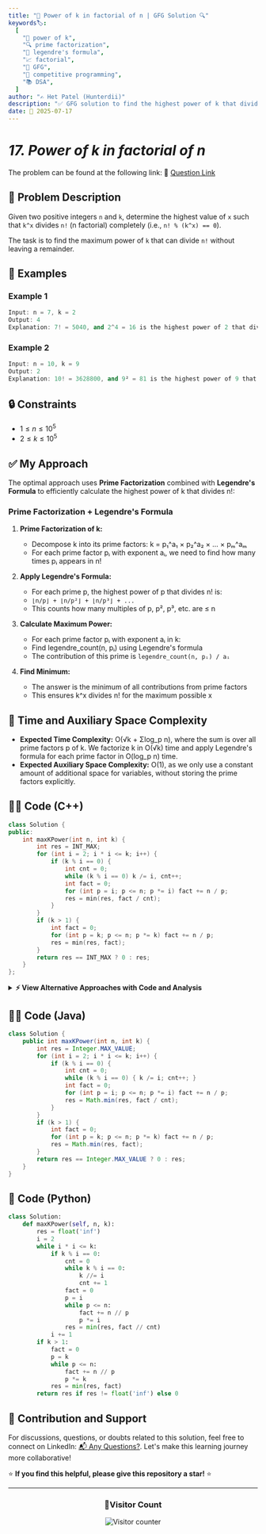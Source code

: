 ```yaml
---
title: "🧮 Power of k in factorial of n | GFG Solution 🔍"
keywords🏷️:
  [
    "🧮 power of k",
    "🔍 prime factorization",
    "📍 legendre's formula",
    "📈 factorial",
    "📘 GFG",
    "🏁 competitive programming",
    "📚 DSA",
  ]
author: "✍️ Het Patel (Hunterdii)"
description: "✅ GFG solution to find the highest power of k that divides n! using prime factorization and Legendre's formula. 🚀"
date: 📅 2025-07-17
---
```


# _17. Power of k in factorial of n_

The problem can be found at the following link: 🔗 [Question Link](https://www.geeksforgeeks.org/problems/power-of-k-in-n-where-k-may-be-non-prime4206/1)

## **🧩 Problem Description**

Given two positive integers `n` and `k`, determine the highest value of `x` such that `k^x` divides `n!` (n factorial) completely (i.e., `n! % (k^x) == 0`).

The task is to find the maximum power of `k` that can divide `n!` without leaving a remainder.

## **📘 Examples**

### Example 1

```cpp
Input: n = 7, k = 2
Output: 4
Explanation: 7! = 5040, and 2^4 = 16 is the highest power of 2 that divides 5040.
```

### Example 2

```cpp
Input: n = 10, k = 9
Output: 2
Explanation: 10! = 3628800, and 9² = 81 is the highest power of 9 that divides 3628800.
```

## **🔒 Constraints**

- $1 \le n \le 10^5$
- $2 \le k \le 10^5$

## **✅ My Approach**

The optimal approach uses **Prime Factorization** combined with **Legendre's Formula** to efficiently calculate the highest power of k that divides n!:

### **Prime Factorization + Legendre's Formula**

1. **Prime Factorization of k:**

   - Decompose k into its prime factors: k = p₁^a₁ × p₂^a₂ × ... × pₘ^aₘ
   - For each prime factor pᵢ with exponent aᵢ, we need to find how many times pᵢ appears in n!

2. **Apply Legendre's Formula:**

   - For each prime p, the highest power of p that divides n! is:
   - `⌊n/p⌋ + ⌊n/p²⌋ + ⌊n/p³⌋ + ...`
   - This counts how many multiples of p, p², p³, etc. are ≤ n

3. **Calculate Maximum Power:**

   - For each prime factor pᵢ with exponent aᵢ in k:
   - Find legendre_count(n, pᵢ) using Legendre's formula
   - The contribution of this prime is `legendre_count(n, pᵢ) / aᵢ`

4. **Find Minimum:**
   - The answer is the minimum of all contributions from prime factors
   - This ensures k^x divides n! for the maximum possible x

## 📝 Time and Auxiliary Space Complexity

- **Expected Time Complexity:** O(√k + Σlog_p n), where the sum is over all prime factors p of k. We factorize k in O(√k) time and apply Legendre's formula for each prime factor in O(log_p n) time.
- **Expected Auxiliary Space Complexity:** O(1), as we only use a constant amount of additional space for variables, without storing the prime factors explicitly.

## **🧑‍💻 Code (C++)**

```cpp
class Solution {
public:
    int maxKPower(int n, int k) {
        int res = INT_MAX;
        for (int i = 2; i * i <= k; i++) {
            if (k % i == 0) {
                int cnt = 0;
                while (k % i == 0) k /= i, cnt++;
                int fact = 0;
                for (int p = i; p <= n; p *= i) fact += n / p;
                res = min(res, fact / cnt);
            }
        }
        if (k > 1) {
            int fact = 0;
            for (int p = k; p <= n; p *= k) fact += n / p;
            res = min(res, fact);
        }
        return res == INT_MAX ? 0 : res;
    }
};
```

<details>
<summary><b>⚡ View Alternative Approaches with Code and Analysis</b></summary>

## 📊 **2️⃣ Iterative Prime Factorization**

### 💡 Algorithm Steps:

1. Factor k by iterating through all potential divisors
2. Calculate Legendre's formula inline for each prime
3. Track minimum quotient across all prime factors
4. Single-pass optimization for better cache locality

```cpp
class Solution {
public:
    int maxKPower(int n, int k) {
        int ans = INT_MAX;
        for (int d = 2; d * d <= k; d++) {
            int exp = 0;
            while (k % d == 0) k /= d, exp++;
            if (exp) {
                int leg = 0;
                for (int pw = d; pw <= n; pw *= d) leg += n / pw;
                ans = min(ans, leg / exp);
            }
        }
        if (k > 1) {
            int leg = 0;
            for (int pw = k; pw <= n; pw *= k) leg += n / pw;
            ans = min(ans, leg);
        }
        return ans;
    }
};
```

### 📝 **Complexity Analysis:**

- **Time:** ⏱️ O(√k + log_p n) for each prime p
- **Auxiliary Space:** 💾 O(1) - constant space

### ✅ **Why This Approach?**

- Eliminates vector storage overhead
- Better cache performance with inline calculations
- Reduced memory allocations

## 📊 **3️⃣ Optimized Sieve-Based Approach**

### 💡 Algorithm Steps:

1. Use trial division up to √k only
2. Handle remaining prime factor efficiently
3. Minimize function calls and loops
4. Early termination when result becomes 0

```cpp
class Solution {
public:
    int maxKPower(int n, int k) {
        int result = INT_MAX;
        for (int i = 2; i * i <= k && k > 1; i++) {
            if (k % i == 0) {
                int count = 0;
                while (k % i == 0) k /= i, count++;
                int legendre = 0;
                for (long long p = i; p <= n; p *= i) legendre += n / p;
                result = min(result, legendre / count);
                if (result == 0) return 0;
            }
        }
        if (k > 1) {
            int legendre = 0;
            for (long long p = k; p <= n; p *= k) legendre += n / p;
            result = min(result, legendre);
        }
        return result == INT_MAX ? 0 : result;
    }
};
```

### 📝 **Complexity Analysis:**

- **Time:** ⏱️ O(√k + Σlog_p n) for primes p|k
- **Auxiliary Space:** 💾 O(1) - constant space

### ✅ **Why This Approach?**

- Early termination optimization
- Long long prevents overflow in multiplication
- Efficient prime factorization

## 📊 **4️⃣ Bit Manipulation Optimization**

### 💡 Algorithm Steps:

1. Handle powers of 2 separately using bit operations
2. Process odd factors with optimized loop
3. Use bit shifts for efficient division by 2
4. Combine results for final answer

```cpp
class Solution {
public:
    int maxKPower(int n, int k) {
        int ans = INT_MAX;
        if (k % 2 == 0) {
            int twos = __builtin_ctz(k);
            k >>= twos;
            int leg = n - __builtin_popcount(n);
            ans = min(ans, leg / twos);
        }
        for (int i = 3; i * i <= k; i += 2) {
            if (k % i == 0) {
                int exp = 0;
                while (k % i == 0) k /= i, exp++;
                int leg = 0;
                for (int p = i; p <= n; p *= i) leg += n / p;
                ans = min(ans, leg / exp);
            }
        }
        if (k > 1) {
            int leg = 0;
            for (int p = k; p <= n; p *= k) leg += n / p;
            ans = min(ans, leg);
        }
        return ans;
    }
};
```

### 📝 **Complexity Analysis:**

- **Time:** ⏱️ O(√k + log n) optimized for powers of 2
- **Auxiliary Space:** 💾 O(1) - constant space

### ✅ **Why This Approach?**

- Efficient handling of powers of 2
- Reduced iterations for odd numbers only
- Built-in functions for bit counting

## 🆚 **🔍 Comparison of Approaches**

| 🚀 **Approach**               | ⏱️ **Time Complexity** | 💾 **Space Complexity** | ✅ **Pros**                  | ⚠️ **Cons**                 |
| ----------------------------- | ---------------------- | ----------------------- | ---------------------------- | --------------------------- |
| 🔍 **Inline Factorization**   | 🟢 O(√k + Σlog_p n)    | 🟢 O(1)                 | 🚀 Minimal memory usage      | 💾 Repeated calculations    |
| 🔺 **Iterative Optimization** | 🟢 O(√k + Σlog_p n)    | 🟢 O(1)                 | 🔧 Better cache locality     | 💾 Similar performance      |
| ⏰ **Sieve-Based Early Exit** | 🟢 O(√k + Σlog_p n)    | 🟢 O(1)                 | 🚀 Early termination         | 🔄 Overflow handling needed |
| 📊 **Bit Manipulation**       | 🟢 O(√k + log n)       | 🟢 O(1)                 | ⚡ Optimized for powers of 2 | 🔧 Complex bit operations   |

### 🏆 **Best Choice Recommendation**

| 🎯 **Scenario**                | 🎖️ **Recommended Approach**   | 🔥 **Performance Rating** |
| ------------------------------ | ----------------------------- | ------------------------- |
| ⚡ **General purpose**         | 🥇 **Inline Factorization**   | ★★★★★                     |
| 📊 **Large k values**          | 🥈 **Sieve-Based Early Exit** | ★★★★☆                     |
| 🎯 **Powers of 2 heavy**       | 🥉 **Bit Manipulation**       | ★★★★☆                     |
| 🚀 **Competitive programming** | 🏅 **Iterative Optimization** | ★★★★★                     |

</details>

## **🧑‍💻 Code (Java)**

```java
class Solution {
    public int maxKPower(int n, int k) {
        int res = Integer.MAX_VALUE;
        for (int i = 2; i * i <= k; i++) {
            if (k % i == 0) {
                int cnt = 0;
                while (k % i == 0) { k /= i; cnt++; }
                int fact = 0;
                for (int p = i; p <= n; p *= i) fact += n / p;
                res = Math.min(res, fact / cnt);
            }
        }
        if (k > 1) {
            int fact = 0;
            for (int p = k; p <= n; p *= k) fact += n / p;
            res = Math.min(res, fact);
        }
        return res == Integer.MAX_VALUE ? 0 : res;
    }
}
```

## **🐍 Code (Python)**

```python
class Solution:
    def maxKPower(self, n, k):
        res = float('inf')
        i = 2
        while i * i <= k:
            if k % i == 0:
                cnt = 0
                while k % i == 0:
                    k //= i
                    cnt += 1
                fact = 0
                p = i
                while p <= n:
                    fact += n // p
                    p *= i
                res = min(res, fact // cnt)
            i += 1
        if k > 1:
            fact = 0
            p = k
            while p <= n:
                fact += n // p
                p *= k
            res = min(res, fact)
        return res if res != float('inf') else 0
```

## 🧠 Contribution and Support

For discussions, questions, or doubts related to this solution, feel free to connect on LinkedIn: [📬 Any Questions?](https://www.linkedin.com/in/patel-hetkumar-sandipbhai-8b110525a/). Let's make this learning journey more collaborative!

⭐ **If you find this helpful, please give this repository a star!** ⭐

---

<div align="center">
  <h3><b>📍Visitor Count</b></h3>
</div>

<p align="center">
  <img src="https://visitor-badge.laobi.icu/badge?page_id=Hunterdii.GeeksforGeeks-POTD" alt="Visitor counter" />
</p>
